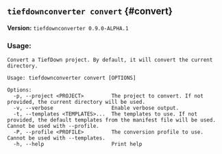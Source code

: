 ## `tiefdownconverter convert` {#convert}

**Version:** `tiefdownconverter 0.9.0-ALPHA.1`

### Usage:
```
Convert a TiefDown project. By default, it will convert the current directory.

Usage: tiefdownconverter convert [OPTIONS]

Options:
  -p, --project <PROJECT>         The project to convert. If not provided, the current directory will be used.
  -v, --verbose                   Enable verbose output.
  -t, --templates <TEMPLATES>...  The templates to use. If not provided, the default templates from the manifest file will be used. Cannot be used with --profile.
  -P, --profile <PROFILE>         The conversion profile to use. Cannot be used with --templates.
  -h, --help                      Print help
```


